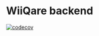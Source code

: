# WiiQare backend

[![codecov](https://codecov.io/github/WiiQare/backend/branch/main/graph/badge.svg?token=VJTCQPYQBP)](https://codecov.io/github/WiiQare/backend)
